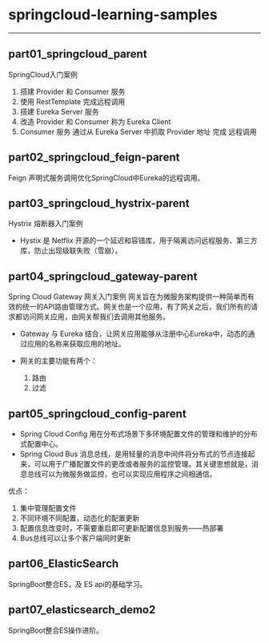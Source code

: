 # springcloud-learning-samples

***

## part01_springcloud_parent

SpringCloud入门案例

  1. 搭建 Provider 和 Consumer 服务
  2. 使用 RestTemplate 完成远程调用
  3. 搭建 Eureka Server 服务
  4. 改造 Provider 和 Consumer 称为 Eureka Client
  5. Consumer 服务 通过从 Eureka Server 中抓取 Provider 地址 完成 远程调用

## part02_springcloud_feign-parent

Feign 声明式服务调用优化SpringCloud中Eureka的远程调用。

## part03_springcloud_hystrix-parent

Hystrix 熔断器入门案例

- Hystix 是 Netflix 开源的一个延迟和容错库，用于隔离访问远程服务、第三方库，防止出现级联失败（雪崩）。
  
## part04_springcloud_gateway-parent

Spring Cloud Gateway 网关入门案例
网关旨在为微服务架构提供一种简单而有效的统一的API路由管理方式。网关也是一个应用，有了网关之后，我们所有的请求都访问网关应用，由网关帮我们去调用其他服务。

- Gateway 与 Eureka 结合，让网关应用能够从注册中心Eureka中，动态的通过应用的名称来获取应用的地址。
  
- 网关的主要功能有两个：

  1. 路由
  2. 过滤

## part05_springcloud_config-parent

- Spring Cloud Config 用在分布式场景下多环境配置文件的管理和维护的分布式配置中心。
- Spring Cloud Bus 消息总线，是用轻量的消息中间件将分布式的节点连接起来，可以用于广播配置文件的更改或者服务的监控管理。其关键思想就是，消息总线可以为微服务做监控，也可以实现应用程序之间相通信。

优点：

  1. 集中管理配置文件
  2. 不同环境不同配置，动态化的配置更新
  3. 配置信息改变时，不需要重启即可更新配置信息到服务——热部署
  4. Bus总线可以让多个客户端同时更新

## part06_ElasticSearch

SpringBoot整合ES，及 ES api的基础学习。

## part07_elasticsearch_demo2

SpringBoot整合ES操作进阶。
